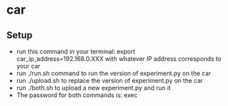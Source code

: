# car

## Setup
- run this command in your terminal: export car_ip_address=192.168.0.XXX   with whatever IP address corresponds to your car
- run  ./run.sh command to run the version of experiment.py on the car
- run ./upload.sh to replace the version of experiment.py on the car
- run ./both.sh to upload a new experiment.py and run it
- The password for both commands is: exec
